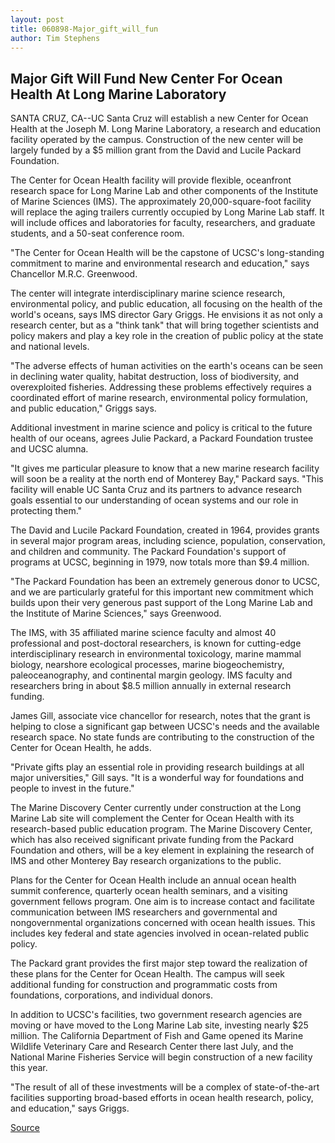 ```yaml
---
layout: post
title: 060898-Major_gift_will_fun
author: Tim Stephens
---
```


## Major Gift Will Fund New Center For Ocean Health At Long Marine Laboratory

SANTA CRUZ, CA--UC Santa Cruz will establish a new Center for Ocean Health at the Joseph M. Long Marine Laboratory, a research and education facility operated by the campus. Construction of the new center will be largely funded by a $5 million grant from the David and Lucile Packard Foundation.

The Center for Ocean Health facility will provide flexible, oceanfront research space for Long Marine Lab and other components of the Institute of Marine Sciences (IMS). The approximately 20,000-square-foot facility will replace the aging trailers currently occupied by Long Marine Lab staff. It will include offices and laboratories for faculty, researchers, and graduate students, and a 50-seat conference room.

"The Center for Ocean Health will be the capstone of UCSC's long-standing commitment to marine and environmental research and education," says Chancellor M.R.C. Greenwood.

The center will integrate interdisciplinary marine science research, environmental policy, and public education, all focusing on the health of the world's oceans, says IMS director Gary Griggs. He envisions it as not only a research center, but as a "think tank" that will bring together scientists and policy makers and play a key role in the creation of public policy at the state and national levels.

"The adverse effects of human activities on the earth's oceans can be seen in declining water quality, habitat destruction, loss of biodiversity, and overexploited fisheries. Addressing these problems effectively requires a coordinated effort of marine research, environmental policy formulation, and public education," Griggs says.

Additional investment in marine science and policy is critical to the future health of our oceans, agrees Julie Packard, a Packard Foundation trustee and UCSC alumna.

"It gives me particular pleasure to know that a new marine research facility will soon be a reality at the north end of Monterey Bay," Packard says. "This facility will enable UC Santa Cruz and its partners to advance research goals essential to our understanding of ocean systems and our role in protecting them."

The David and Lucile Packard Foundation, created in 1964, provides grants in several major program areas, including science, population, conservation, and children and community. The Packard Foundation's support of programs at UCSC, beginning in 1979, now totals more than $9.4 million.

"The Packard Foundation has been an extremely generous donor to UCSC, and we are particularly grateful for this important new commitment which builds upon their very generous past support of the Long Marine Lab and the Institute of Marine Sciences," says Greenwood.

The IMS, with 35 affiliated marine science faculty and almost 40 professional and post-doctoral researchers, is known for cutting-edge interdisciplinary research in environmental toxicology, marine mammal biology, nearshore ecological processes, marine biogeochemistry, paleoceanography, and continental margin geology. IMS faculty and researchers bring in about $8.5 million annually in external research funding.

James Gill, associate vice chancellor for research, notes that the grant is helping to close a significant gap between UCSC's needs and the available research space. No state funds are contributing to the construction of the Center for Ocean Health, he adds.

"Private gifts play an essential role in providing research buildings at all major universities," Gill says. "It is a wonderful way for foundations and people to invest in the future."

The Marine Discovery Center currently under construction at the Long Marine Lab site will complement the Center for Ocean Health with its research-based public education program. The Marine Discovery Center, which has also received significant private funding from the Packard Foundation and others, will be a key element in explaining the research of IMS and other Monterey Bay research organizations to the public.

Plans for the Center for Ocean Health include an annual ocean health summit conference, quarterly ocean health seminars, and a visiting government fellows program. One aim is to increase contact and facilitate communication between IMS researchers and governmental and nongovernmental organizations concerned with ocean health issues. This includes key federal and state agencies involved in ocean-related public policy.

The Packard grant provides the first major step toward the realization of these plans for the Center for Ocean Health. The campus will seek additional funding for construction and programmatic costs from foundations, corporations, and individual donors.

In addition to UCSC's facilities, two government research agencies are moving or have moved to the Long Marine Lab site, investing nearly $25 million. The California Department of Fish and Game opened its Marine Wildlife Veterinary Care and Research Center there last July, and the National Marine Fisheries Service will begin construction of a new facility this year.

"The result of all of these investments will be a complex of state-of-the-art facilities supporting broad-based efforts in ocean health research, policy, and education," says Griggs.

[Source](http://www1.ucsc.edu/news_events/press_releases/archive/97-98/06-98/060898-Major_gift_will_fun.html "Permalink to 060898-Major_gift_will_fun")